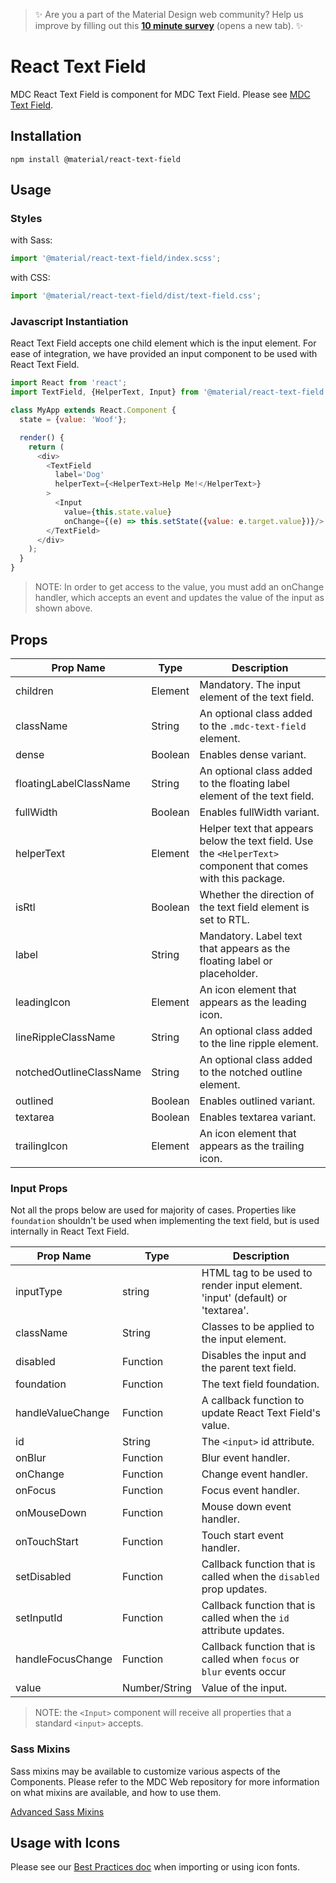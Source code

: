 >  ✨ Are you a part of the Material Design web community? Help us improve by filling out this <a target='_blank' href='https://bit.ly/materialwebsurvey'>**10 minute survey**</a> (opens a new tab). ✨

# React Text Field

MDC React Text Field is component for MDC Text Field. Please see [MDC Text Field](https://github.com/material-components/material-components-web/tree/master/packages/mdc-textfield/).

## Installation

```
npm install @material/react-text-field
```

## Usage

### Styles

with Sass:
```js
import '@material/react-text-field/index.scss';
```

with CSS:
```js
import '@material/react-text-field/dist/text-field.css';
```

### Javascript Instantiation

React Text Field accepts one child element which is the input element. For ease of integration, we have provided an input component to be used with React Text Field.

```js
import React from 'react';
import TextField, {HelperText, Input} from '@material/react-text-field';

class MyApp extends React.Component {
  state = {value: 'Woof'};

  render() {
    return (
      <div>
        <TextField
          label='Dog'
          helperText={<HelperText>Help Me!</HelperText>}
        >
          <Input
            value={this.state.value}
            onChange={(e) => this.setState({value: e.target.value})}/>
        </TextField>
      </div>
    );
  }
}
```

> NOTE: In order to get access to the value, you must add an onChange handler, which accepts an event and updates the value of the input as shown above.
## Props

Prop Name | Type | Description
--- | --- | ---
children | Element | Mandatory. The input element of the text field.
className | String | An optional class added to the `.mdc-text-field` element.
dense | Boolean | Enables dense variant.
floatingLabelClassName | String | An optional class added to the floating label element of the text field.
fullWidth | Boolean | Enables fullWidth variant.
helperText | Element | Helper text that appears below the text field. Use the `<HelperText>` component that comes with this package.
isRtl | Boolean | Whether the direction of the text field element is set to RTL.
label | String | Mandatory. Label text that appears as the floating label or placeholder.
leadingIcon | Element | An icon element that appears as the leading icon.
lineRippleClassName | String | An optional class added to the line ripple element.
notchedOutlineClassName | String | An optional class added to the notched outline element.
outlined | Boolean | Enables outlined variant.
textarea | Boolean | Enables textarea variant.
trailingIcon | Element | An icon element that appears as the trailing icon.

### Input Props

Not all the props below are used for majority of cases. Properties like `foundation` shouldn't be used when implementing the text field, but is used internally in React Text Field.

Prop Name | Type | Description
--- | --- | ---
inputType | string | HTML tag to be used to render input element. 'input' (default) or 'textarea'.
className | String | Classes to be applied to the input element.
disabled | Function | Disables the input and the parent text field.
foundation | Function | The text field foundation.
handleValueChange | Function | A callback function to update React Text Field's value.
id | String | The `<input>` id attribute.
onBlur | Function | Blur event handler.
onChange | Function | Change event handler.
onFocus | Function | Focus event handler.
onMouseDown | Function | Mouse down event handler.
onTouchStart | Function | Touch start event handler.
setDisabled | Function | Callback function that is called when the `disabled` prop updates.
setInputId | Function | Callback function that is called when the `id` attribute updates.
handleFocusChange | Function | Callback function that is called when `focus` or `blur` events occur
value | Number/String | Value of the input.

>NOTE: the `<Input>` component will receive all properties that a standard `<input>` accepts.


### Sass Mixins

Sass mixins may be available to customize various aspects of the Components. Please refer to the
MDC Web repository for more information on what mixins are available, and how to use them.

[Advanced Sass Mixins](https://github.com/material-components/material-components-web/blob/master/packages/mdc-textfield/README.md)

## Usage with Icons

Please see our [Best Practices doc](../../docs/best-practices.md#importing-font-icons) when importing or using icon fonts.
